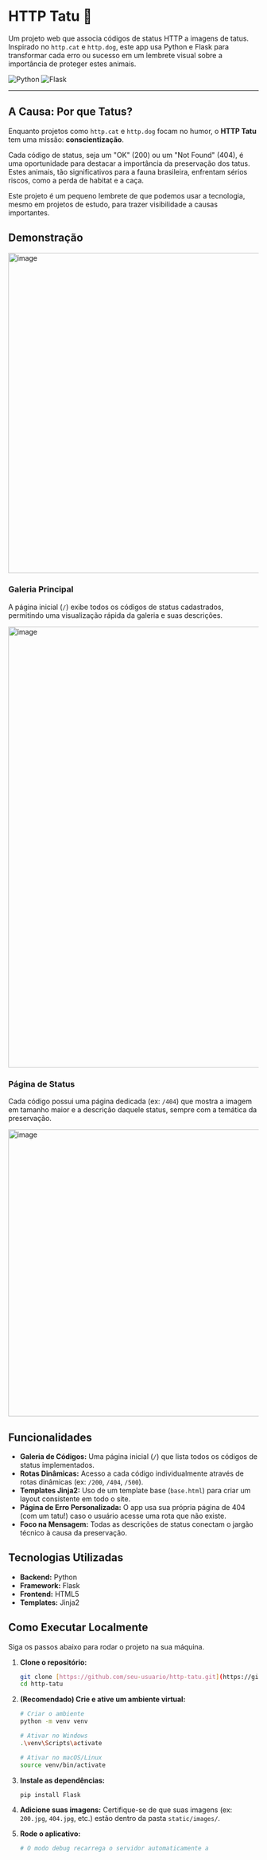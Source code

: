# HTTP Tatu 🐾

Um projeto web que associa códigos de status HTTP a imagens de tatus. Inspirado no `http.cat` e `http.dog`, este app usa Python e Flask para transformar cada erro ou sucesso em um lembrete visual sobre a importância de proteger estes animais.

![Python](https://img.shields.io/badge/Python-3.10%2B-blue?logo=python)
![Flask](https://img.shields.io/badge/Flask-black?logo=flask)

---

## A Causa: Por que Tatus?

Enquanto projetos como `http.cat` e `http.dog` focam no humor, o **HTTP Tatu** tem uma missão: **conscientização**.

Cada código de status, seja um "OK" (200) ou um "Not Found" (404), é uma oportunidade para destacar a importância da preservação dos tatus. Estes animais, tão significativos para a fauna brasileira, enfrentam sérios riscos, como a perda de habitat e a caça.

Este projeto é um pequeno lembrete de que podemos usar a tecnologia, mesmo em projetos de estudo, para trazer visibilidade a causas importantes.

## Demonstração

<img width="757" height="643" alt="image" src="https://github.com/user-attachments/assets/ea6ff8e1-189c-4107-a524-41c454a72c6a" />


### Galeria Principal
A página inicial (`/`) exibe todos os códigos de status cadastrados, permitindo uma visualização rápida da galeria e suas descrições.

<img width="1489" height="885" alt="image" src="https://github.com/user-attachments/assets/4ff5e595-1844-4691-bbd5-3421cb9116f5" />


### Página de Status
Cada código possui uma página dedicada (ex: `/404`) que mostra a imagem em tamanho maior e a descrição daquele status, sempre com a temática da preservação.

<img width="763" height="576" alt="image" src="https://github.com/user-attachments/assets/c9d50305-6efb-4074-8705-ac5300012359" />


## Funcionalidades

* **Galeria de Códigos:** Uma página inicial (`/`) que lista todos os códigos de status implementados.
* **Rotas Dinâmicas:** Acesso a cada código individualmente através de rotas dinâmicas (ex: `/200`, `/404`, `/500`).
* **Templates Jinja2:** Uso de um template base (`base.html`) para criar um layout consistente em todo o site.
* **Página de Erro Personalizada:** O app usa sua própria página de 404 (com um tatu!) caso o usuário acesse uma rota que não existe.
* **Foco na Mensagem:** Todas as descrições de status conectam o jargão técnico à causa da preservação.

## Tecnologias Utilizadas

* **Backend:** Python
* **Framework:** Flask
* **Frontend:** HTML5
* **Templates:** Jinja2

## Como Executar Localmente

Siga os passos abaixo para rodar o projeto na sua máquina.

1.  **Clone o repositório:**
    ```bash
    git clone [https://github.com/seu-usuario/http-tatu.git](https://github.com/seu-usuario/http-tatu.git)
    cd http-tatu
    ```

2.  **(Recomendado) Crie e ative um ambiente virtual:**
    ```bash
    # Criar o ambiente
    python -m venv venv
    
    # Ativar no Windows
    .\venv\Scripts\activate
    
    # Ativar no macOS/Linux
    source venv/bin/activate
    ```

3.  **Instale as dependências:**
    ```bash
    pip install Flask
    ```

4.  **Adicione suas imagens:**
    Certifique-se de que suas imagens (ex: `200.jpg`, `404.jpg`, etc.) estão dentro da pasta `static/images/`.

5.  **Rode o aplicativo:**
    ```bash
    # O modo debug recarrega o servidor automaticamente a
